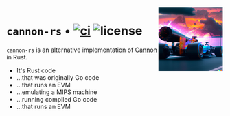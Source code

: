 <img align="right" width="150" height="150" top="100" src="./assets/logo.png">

# `cannon-rs` • [![ci](https://github.com/clabby/cannon-rs/actions/workflows/ci.yaml/badge.svg?label=ci)](https://github.com/clabby/cannon-rs/actions/workflows/ci.yaml) ![license](https://img.shields.io/badge/License-MIT-green.svg?label=license)

`cannon-rs` is an alternative implementation of [Cannon][cannon] in Rust.

* It's Rust code
* ...that was originally Go code
* ...that runs an EVM
* ...emulating a MIPS machine
* ...running compiled Go code
* ...that runs an EVM


[cannon]: https://github.com/ethereum-optimism/optimism/tree/develop/cannon
